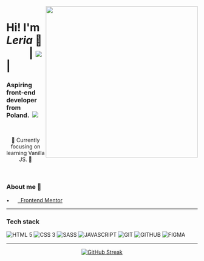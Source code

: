 
<img align="right" src="https://media.tenor.com/4HHS5-SdZYIAAAAC/hi-doggy.gif"  width="400" />   
 
# Hi! I'm *Leria* 👋  &nbsp;&nbsp;&nbsp;&nbsp;&nbsp;&nbsp;&nbsp;&nbsp; | ![](https://komarev.com/ghpvc/?username=xLeria&color=blue) | 

### Aspiring front-end developer from Poland.&nbsp; <img src="https://i.ibb.co/CHQv1S3/poland.png"><br>

<br> 
<p align='center'>🌱 Currently focusing on learning Vanilla JS. 🌱</p>
<br>

### About me 🚀
 

•&nbsp; [<img src="https://seeklogo.com/images/F/frontend-mentor-logo-DD85EFE0E9-seeklogo.com.png"  width="14" />&nbsp;&nbsp;Frontend Mentor](https://www.frontendmentor.io/profile/xLeria "My Frontend Mentor profile")

---

### Tech stack

![HTML 5](https://img.shields.io/badge/html_5-181717?style=for-the-badge&logo=HTML5&logoColor=E34F26)
![CSS 3](https://img.shields.io/badge/CSS_3-181717?style=for-the-badge&logo=CSS3&logoColor=1572B6)
![SASS](https://img.shields.io/badge/SASS-181717?style=for-the-badge&logo=sass&logoColor=CC6699)
![JAVASCRIPT](https://img.shields.io/badge/JAVASCRIPT-181717?style=for-the-badge&logo=JavaScript&logoColor=F7DF1E)
![GIT](https://img.shields.io/badge/git-181717?style=for-the-badge&logo=git&logoColor=F05032)
![GITHUB](https://img.shields.io/badge/github-181717?style=for-the-badge&logo=github&logoColor=white)
![FIGMA](https://img.shields.io/badge/figma-181717?style=for-the-badge&logo=figma&logoColor=AE4DFF)

<div align="center">
   
---
   
[![GitHub Streak](http://github-readme-streak-stats.herokuapp.com?user=xLeria&theme=tokyonight_duo&hide_border=true)](https://git.io/streak-stats)
  
</div>





 
